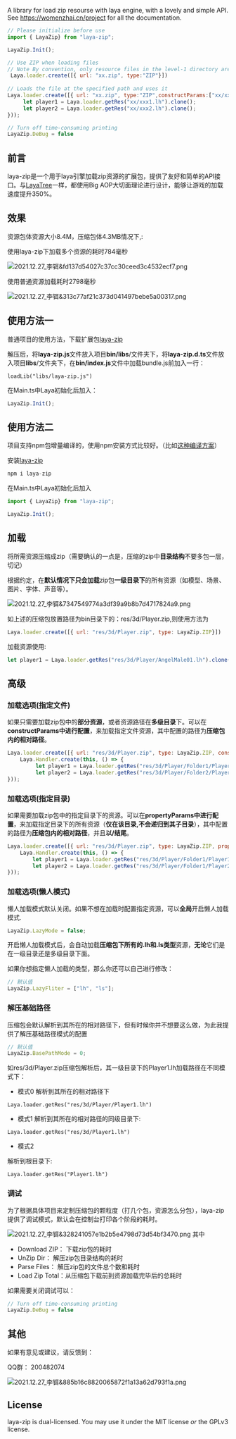 A library for load zip resourse with laya engine, with a lovely and simple API.
See <https://womenzhai.cn/project> for all the documentation.
``` js
// Please initialize before use
import { LayaZip} from "laya-zip";

LayaZip.Init();

// Use ZIP when loading files
// Note By convention, only resource files in the level-1 directory are loaded
 Laya.loader.create([{ url: "xx.zip", type:"ZIP"}])
 
// Loads the file at the specified path and uses it
Laya.loader.create([{ url: "xx.zip", type:"ZIP",constructParams:["xx/xxx1.lh","xx/xxx2.lh"]}], Laya.Handler.create(this, () => {
     let player1 = Laya.loader.getRes("xx/xxx1.lh").clone();
     let player2 = Laya.loader.getRes("xx/xxx2.lh").clone();
}));

// Turn off time-consuming printing
LayaZip.DeBug = false

```


## 前言
laya-zip是一个用于laya引擎加载zip资源的扩展包，提供了友好和简单的API接口。与[LayaTree](https://womenzhai.cn/articleDetail?article_id=5f6afd44029db26f911a803d)一样，都使用Big AOP大切面理论进行设计，能够让游戏的加载速度提升350%。

## 效果
资源包体资源大小8.4M，压缩包体4.3MB情况下,:

使用laya-zip下加载多个资源的耗时784毫秒

![2021.12.27_李铒&fd137d54027c37cc30ceed3c4532ecf7.png](https://p1-juejin.byteimg.com/tos-cn-i-k3u1fbpfcp/7b1908f0c73b4949be82e790f15c5ffe~tplv-k3u1fbpfcp-watermark.image?)

使用普通资源加载耗时2798毫秒

![2021.12.27_李铒&313c77af21c373d041497bebe5a00317.png](https://p1-juejin.byteimg.com/tos-cn-i-k3u1fbpfcp/4dd6ffc7a3824c1b958ab39efb7085d8~tplv-k3u1fbpfcp-watermark.image?)

## 使用方法一
普通项目的使用方法，下载扩展包[laya-zip](https://womenzhai.cn/laya-zip_1.0.5.zip)

解压后，将**laya-zip.js**文件放入项目**bin/libs**/文件夹下，将**laya-zip.d.ts**文件放入项目**libs**/文件夹下，在**bin/index.js**文件中加载bundle.js前加入一行：
```
loadLib("libs/laya-zip.js")
```

在Main.ts中Laya初始化后加入：
```javascript
LayaZip.Init();
```

## 使用方法二
项目支持npm包增量编译的，使用npm安装方式比较好。（比如[这种编译方案](https://womenzhai.cn/articleDetail?article_id=5f52ffb0029db26f911a802d)）

安装[laya-zip](https://www.npmjs.com/package/laya-zip)
```javascript
npm i laya-zip
```

在Main.ts中Laya初始化后加入
```javascript
import { LayaZip} from "laya-zip";

LayaZip.Init();
```

## 加载
将所需资源压缩成zip（需要确认的一点是，压缩的zip中**目录结构**不要多包一层，切记）

根据约定，在**默认情况下只会加载**zip包**一级目录下**的所有资源（如模型、场景、图片、字体、声音等）。

![2021.12.27_李铒&7347549774a3df39a9b8b7d4717824a9.png](https://p9-juejin.byteimg.com/tos-cn-i-k3u1fbpfcp/a492ddbd9dc6411ea4ae49e26efbc6b3~tplv-k3u1fbpfcp-watermark.image?)

如上述的压缩包放置路径为bin目录下的：res/3d/Player.zip,则使用方法为

```javascript
Laya.loader.create([{ url: "res/3d/Player.zip", type: LayaZip.ZIP}])
```

加载资源使用:

```javascript
let player1 = Laya.loader.getRes("res/3d/Player/AngelMale01.lh").clone();
```


## 高级

### 加载选项(指定文件)
如果只需要加载zip包中的**部分资源**，或者资源路径在**多级目录**下。可以在**constructParams中进行配置**，来加载指定文件资源，其中配置的路径为**压缩包内的相对路径**。

```javascript
Laya.loader.create([{ url: "res/3d/Player.zip", type: LayaZip.ZIP, constructParams:["Folder1/Player1.lh","Folder2/Player2.lh"]}], 
    Laya.Handler.create(this, () => {
         let player1 = Laya.loader.getRes("res/3d/Player/Folder1/Player1.lh").clone();
         let player2 = Laya.loader.getRes("res/3d/Player/Folder2/Player2.lh").clone();
}));
```

### 加载选项(指定目录)
如果需要加载zip包中的指定目录下的资源。可以在**propertyParams中进行配置**，来加载指定目录下的所有资源（**仅在该目录,不会递归到其子目录**），其中配置的路径为**压缩包内的相对路径**，并且**以/结尾**。

```javascript
Laya.loader.create([{ url: "res/3d/Player.zip", type: LayaZip.ZIP, propertyParams:["Folder1/"]}],
    Laya.Handler.create(this, () => {
        let player1 = Laya.loader.getRes("res/3d/Player/Folder1/Player1.lh").clone();
        let player2 = Laya.loader.getRes("res/3d/Player/Folder1/Player2.lh").clone();
}));
```

### 加载选项(懒人模式)
懒人加载模式默认关闭。如果不想在加载时配置指定资源，可以**全局**开启懒人加载模式.

```javascript
LayaZip.LazyMode = false;
```

开启懒人加载模式后，会自动加载**压缩包下所有的.lh和.ls类型**资源，**无论**它们是在一级目录还是多级目录下面。

如果你想指定懒人加载的类型，那么你还可以自己进行修改：
```javascript
// 默认值
LayaZip.LazyFliter = ["lh", "ls"];
```

### 解压基础路径
压缩包会默认解析到其所在的相对路径下，但有时候你并不想要这么做，为此我提供了解压基础路径模式的配置

```javascript
// 默认值
LayaZip.BasePathMode = 0;
```
如res/3d/Player.zip压缩包解析后，其一级目录下的Player1.lh加载路径在不同模式下：

- 模式0
解析到其所在的相对路径下

```
Laya.loader.getRes("res/3d/Player/Player1.lh")
```
- 模式1
解析到其所在的相对路径的同级目录下:
```
Laya.loader.getRes("res/3d/Player1.lh")
```

- 模式2

解析到根目录下:
```
Laya.loader.getRes("Player1.lh")
```


### 调试
为了根据具体项目来定制压缩包的颗粒度（打几个包，资源怎么分包），laya-zip提供了调试模式，默认会在控制台打印各个阶段的耗时。

![2021.12.27_李铒&328241057e1b2b5e4798d73d54bf3470.png](https://p1-juejin.byteimg.com/tos-cn-i-k3u1fbpfcp/13a77787c81c4ff8bdcb74a1f1025805~tplv-k3u1fbpfcp-watermark.image?)
其中
- Download ZIP： 下载zip包的耗时
- UnZip Dir： 解压zip包目录结构的耗时
- Parse Files： 解压zip包的文件总个数和耗时
- Load Zip Total：从压缩包下载前到资源加载完毕后的总耗时

如果需要关闭调试可以：
```javascript
// Turn off time-consuming printing
LayaZip.DeBug = false
```

## 其他
如果有意见或建议，请反馈到：

QQ群： 200482074


![2021.12.27_李铒&885b16c8820065872f1a13a62d793f1a.png](https://p6-juejin.byteimg.com/tos-cn-i-k3u1fbpfcp/aba1dcc702154508b4fb75c77ec374e9~tplv-k3u1fbpfcp-watermark.image?)


## [](https://www.npmjs.com/package/jszip#license)License

laya-zip is dual-licensed. You may use it under the MIT license *or* the GPLv3 license. 
